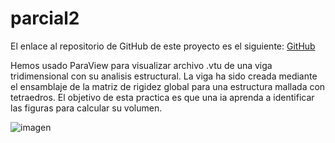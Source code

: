 # parcial2

El enlace al repositorio de GitHub de este proyecto es el siguiente: [GitHub]([https://github.com/jzazooro/pizzeria-nivel-2.git](https://github.com/jzazooro/parcial2.git))

Hemos usado ParaView para visualizar archivo .vtu de una viga tridimensional con su analisis estructural. La viga ha sido creada mediante el ensamblaje de la matriz de rigidez global para una estructura mallada con tetraedros.
El objetivo de esta practica es que una ia aprenda a identificar las figuras para calcular su volumen. 

![imagen](https://github.com/jzazooro/parcial2/assets/91785177/e5815ec0-e7ed-42c3-b826-78e05ff4e849)
